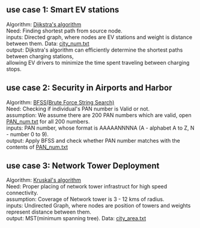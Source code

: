 ## use case 1: Smart EV stations

Algorithm: [Dijkstra's algorithm](Codes/Dijkstras.cpp)   
Need:      Finding shortest path from source node.   
inputs:    Directed graph, where nodes are EV stations and weight is distance between them. Data: [city_num.txt](Codes/city_num.txt)   
output:    Dijkstra's algorithm can efficiently determine the shortest paths between charging stations,    
           allowing EV drivers to minimize the time spent traveling between charging stops.    

## use case 2: Security in Airports and Harbor

Algorithm:  [BFSS(Brute Force String Search)](Codes/BFSS.cpp)   
Need:       Checking if individual's PAN number is Valid or not.   
assumption: We assume there are 200 PAN numbers which are valid, open [PAN_num.txt](Codes/PAN_num.txt) for all 200 numbers.   
inputs:     PAN number, whose format is AAAAANNNNA (A - alphabet A to Z, N - number 0 to 9).   
output:     Apply BFSS and check whether PAN number matches with the contents of [PAN_num.txt](Codes/PAN_num.txt)   

## use case 3: Network Tower Deployment

Algorithm:  [Kruskal's algorithm](Codes/Kruskals.spp)   
Need:       Proper placing of network tower infrastruct for high speed connectivity.   
assumption: Coverage of Network tower is 3 - 12 kms of radius.   
inputs:     Undirected Graph, where nodes are position of towers and weights represent distance between them.   
output:     MST(minimum spanning tree). Data: [city_area.txt](Code/city_area.txt)   
